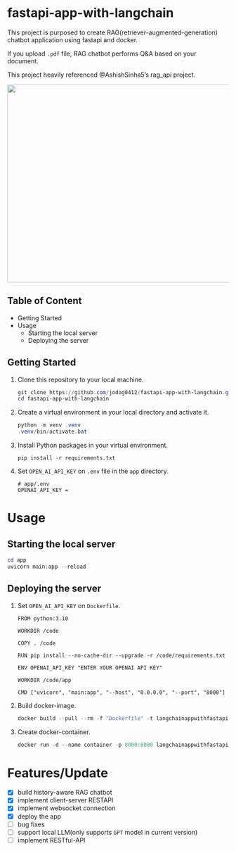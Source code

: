# fastapi-app-with-langchain
This project is purposed to create RAG(retriever-augmented-generation) chatbot application using fastapi and docker.

If you upload `.pdf` file, RAG chatbot performs Q&A based on your document.

This project heavily referenced @AshishSinha5’s rag_api project.

<img src="https://github.com/user-attachments/assets/e502f8cb-a38f-463d-b918-3a445f3851f8" width=800 height=450>

## Table of Content
- Getting Started
- Usage
    - Starting the local server
    - Deploying the server
## Getting Started
1. Clone this repository to your local machine.
    
    ```powershell
    git clone https://github.com/jodog0412/fastapi-app-with-langchain.git
    cd fastapi-app-with-langchain
    ```
    
2. Create a virtual environment in your local directory and activate it.
    
    ```powershell
    python -m venv .venv
    .venv/bin/activate.bat
    ```
    
3. Install Python packages in your virtual environment.
    
    ```
    pip install -r requirements.txt
    ```
    
4. Set `OPEN_AI_API_KEY` on `.env` file in the `app` directory.
    
    ```
    # app/.env
    OPENAI_API_KEY =
    ```
# Usage
## Starting the local server

```powershell
cd app
uvicorn main:app --reload
```

## Deploying the server

1. Set `OPEN_AI_API_KEY` on `Dockerfile`.
    
    ```Docker
    FROM python:3.10
    
    WORKDIR /code
    
    COPY . /code
    
    RUN pip install --no-cache-dir --upgrade -r /code/requirements.txt
    
    ENV OPENAI_API_KEY "ENTER YOUR OPENAI API KEY"
    
    WORKDIR /code/app
    
    CMD ["uvicorn", "main:app", "--host", "0.0.0.0", "--port", "8000"]
    ```
    
2. Build docker-image.
    
    ```powershell
    docker build --pull --rm -f "Dockerfile" -t langchainappwithfastapi:latest "." 
    ```
    
3. Create docker-container.
    
    ```powershell
    docker run -d --name container -p 8000:8000 langchainappwithfastapi
    ```
# Features/Update
- [x]  build history-aware RAG chatbot
- [x]  implement client-server RESTAPI
- [x]  implement websocket connection
- [x]  deploy the app
- [ ]  bug fixes
- [ ]  support local LLM(only supports `GPT` model in current version)
- [ ]  implement RESTful-API
